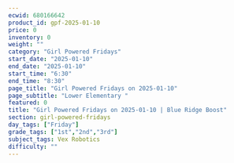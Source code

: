 ```yaml
---
ecwid: 680166642
product_id: gpf-2025-01-10
price: 0
inventory: 0
weight: ""
category: "Girl Powered Fridays"
start_date: "2025-01-10"
end_date: "2025-01-10"
start_time: "6:30"
end_time: "8:30"
page_title: "Girl Powered Fridays on 2025-01-10"
page_subtitle: "Lower Elementary "
featured: 0
title: "Girl Powered Fridays on 2025-01-10 | Blue Ridge Boost"
section: girl-powered-fridays
day_tags: ["Friday"]
grade_tags: ["1st","2nd","3rd"]
subject_tags: Vex Robotics
difficulty: ""
---
```


